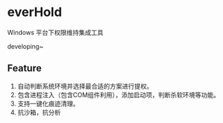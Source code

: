 # everHold
Windows 平台下权限维持集成工具 

developing~

## Feature
1. 自动判断系统环境并选择最合适的方案进行提权。
2. 包含进程注入（包含COM组件利用），添加启动项，判断杀软环境等功能。
3. 支持一键化痕迹清理。
4. 抗沙箱，抗分析

